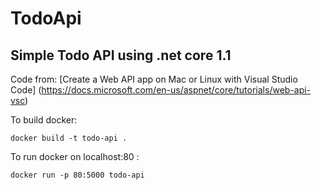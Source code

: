 # TodoApi

## Simple Todo API using .net core 1.1
Code from: [Create a Web API app on Mac or Linux with Visual Studio Code] (https://docs.microsoft.com/en-us/aspnet/core/tutorials/web-api-vsc)

To build docker:
```
docker build -t todo-api .
```
To run docker on localhost:80 :
```
docker run -p 80:5000 todo-api
```
